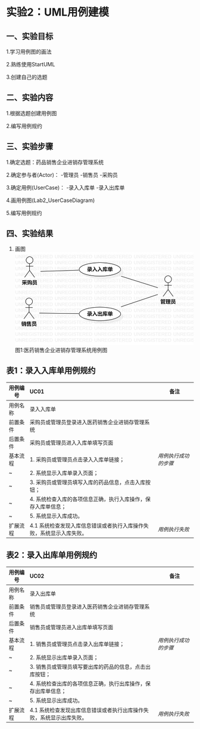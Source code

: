 # 实验2：UML用例建模

## 一、实验目标

1.学习用例图的画法

2.熟练使用StartUML

3.创建自己的选题

## 二、实验内容

1.根据选题创建用例图

2.编写用例规约

## 三、实验步骤

1.确定选题：药品销售企业进销存管理系统

2.确定参与者(Actor)：
	-管理员
	-销售员
	-采购员

3.确定用例(UserCase)：
	-录入入库单
	-录入出库单
	
4.画用例图(Lab2_UserCaseDiagram)

5.编写用例规约


## 四、实验结果

1. 画图
![实验二用例图](./Lab2_UserCaseDiagram.jpg)
图1:医药销售企业进销存管理系统用例图

## 表1：录入入库单用例规约  

用例编号  | UC01 | 备注  
-|:-|-  
用例名称  | 录入入库单  |   
前置条件  |  采购员或管理员登录进入医药销售企业进销存管理系统   |
后置条件  |  采购员或管理员进入入库单填写页面     |   
基本流程  | 1. 采购员或管理员点击录入入库单链接；  |*用例执行成功的步骤*    
~| 2. 系统显示入库单录入页面；  |   
~| 3. 采购员或管理员填写入库的药品信息，点击入库按钮；  |   
~| 4. 系统检查入库的各项信息正确，执行入库操作，保存入库单信息；  |   
~| 5. 系统显示入库成功。  |  
扩展流程  | 4.1 系统检查发现入库信息错误或者执行入库操作失败，系统显示入库失败。 |*用例执行失败*    

## 表2：录入出库单用例规约  

用例编号  | UC02 | 备注  
-|:-|-  
用例名称  | 录入出库单  |   
前置条件  |  销售员或管理员登录进入医药销售企业进销存管理系统   |
后置条件  |  销售员或管理员进入出库单填写页面     |  
基本流程  | 1. 销售员或管理员点击录入出库单链接；  |*用例执行成功的步骤*    
~| 2. 系统显示出库单录入页面；  |   
~| 3. 销售员或管理员填写要出库的药品的信息，点击出库按钮；  |   
~| 4. 系统检查出库的各项信息正确，执行出库操作，保存出库单信息；  |   
~| 5. 系统显示出库成功。  |  
扩展流程  | 4.1 系统检查发现出库信息错误或者执行出库操作失败，系统显示出库失败。 |*用例执行失败*    
